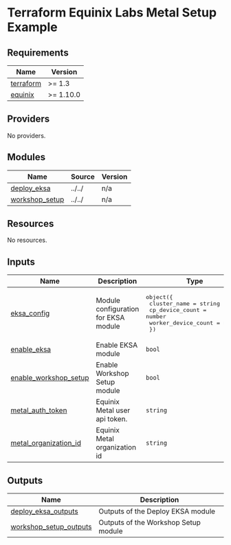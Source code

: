 # Terraform Equinix Labs Metal Setup Example

<!-- BEGIN_TF_DOCS -->
## Requirements

| Name | Version |
|------|---------|
| <a name="requirement_terraform"></a> [terraform](#requirement\_terraform) | >= 1.3 |
| <a name="requirement_equinix"></a> [equinix](#requirement\_equinix) | >= 1.10.0 |

## Providers

No providers.

## Modules

| Name | Source | Version |
|------|--------|---------|
| <a name="module_deploy_eksa"></a> [deploy\_eksa](#module\_deploy\_eksa) | ../../ | n/a |
| <a name="module_workshop_setup"></a> [workshop\_setup](#module\_workshop\_setup) | ../../ | n/a |

## Resources

No resources.

## Inputs

| Name | Description | Type | Default | Required |
|------|-------------|------|---------|:--------:|
| <a name="input_eksa_config"></a> [eksa\_config](#input\_eksa\_config) | Module configuration for EKSA module | <pre>object({<br>    cluster_name        = string<br>    cp_device_count     = number<br>    worker_device_count = number<br>  })</pre> | <pre>{<br>  "cluster_name": "equinix-labs-cluster",<br>  "cp_device_count": 3,<br>  "worker_device_count": 3<br>}</pre> | no |
| <a name="input_enable_eksa"></a> [enable\_eksa](#input\_enable\_eksa) | Enable EKSA module | `bool` | `true` | no |
| <a name="input_enable_workshop_setup"></a> [enable\_workshop\_setup](#input\_enable\_workshop\_setup) | Enable Workshop Setup module | `bool` | `true` | no |
| <a name="input_metal_auth_token"></a> [metal\_auth\_token](#input\_metal\_auth\_token) | Equinix Metal user api token. | `string` | n/a | yes |
| <a name="input_metal_organization_id"></a> [metal\_organization\_id](#input\_metal\_organization\_id) | Equinix Metal organization id | `string` | n/a | yes |

## Outputs

| Name | Description |
|------|-------------|
| <a name="output_deploy_eksa_outputs"></a> [deploy\_eksa\_outputs](#output\_deploy\_eksa\_outputs) | Outputs of the Deploy EKSA module |
| <a name="output_workshop_setup_outputs"></a> [workshop\_setup\_outputs](#output\_workshop\_setup\_outputs) | Outputs of the Workshop Setup module |
<!-- END_TF_DOCS -->
